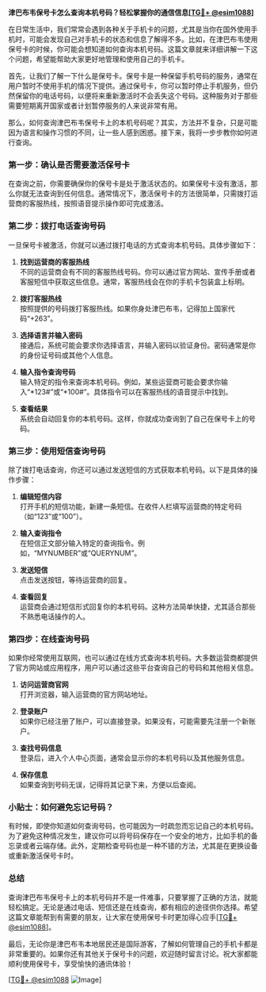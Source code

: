 **津巴布韦保号卡怎么查询本机号码？轻松掌握你的通信信息[[TG💪+ @esim1088](https://t.me/s/esim1088)]**

在日常生活中，我们常常会遇到各种关于手机卡的问题，尤其是当你在国外使用手机时，可能会发现自己对手机卡的状态和信息了解得不多。比如，在津巴布韦使用保号卡的时候，你可能会想知道如何查询本机号码。这篇文章就来详细讲解一下这个问题，希望能帮助大家更好地管理和使用自己的手机卡。

首先，让我们了解一下什么是保号卡。保号卡是一种保留手机号码的服务，通常在用户暂时不使用手机的情况下提供。通过保号卡，你可以暂时停止手机服务，但仍然保留你的电话号码，以便将来重新激活时不会丢失这个号码。这种服务对于那些需要短期离开国家或者计划暂停服务的人来说非常有用。

那么，如何查询津巴布韦保号卡上的本机号码呢？其实，方法并不复杂，只是可能因为语言和操作习惯的不同，让一些人感到困惑。接下来，我将一步步教你如何进行查询。

### 第一步：确认是否需要激活保号卡

在查询之前，你需要确保你的保号卡是处于激活状态的。如果保号卡没有激活，那么你就无法查询到任何信息。通常情况下，激活保号卡的方法很简单，只需拨打运营商的客服热线，按照语音提示操作即可完成激活。

### 第二步：拨打电话查询号码

一旦保号卡被激活，你就可以通过拨打电话的方式查询本机号码。具体步骤如下：

1. **找到运营商的客服热线**  
   不同的运营商会有不同的客服热线号码。你可以通过官方网站、宣传手册或者客服短信中获取这些信息。通常，客服热线会在你的手机卡包装盒上标明。

2. **拨打客服热线**  
   按照提供的号码拨打客服热线。如果你身处津巴布韦，记得加上国家代码“+263”。

3. **选择语言并输入密码**  
   接通后，系统可能会要求你选择语言，并输入密码以验证身份。密码通常是你的身份证号码或其他个人信息。

4. **输入指令查询号码**  
   输入特定的指令来查询本机号码。例如，某些运营商可能会要求你输入“*123#”或“*100#”。具体指令可以在客服热线的语音提示中找到。

5. **查看结果**  
   系统会自动回复你的本机号码。这样，你就成功查询到了自己在保号卡上的号码。

### 第三步：使用短信查询号码

除了拨打电话查询，你还可以通过发送短信的方式获取本机号码。以下是具体的操作步骤：

1. **编辑短信内容**  
   打开手机的短信功能，新建一条短信。在收件人栏填写运营商的特定号码（如“123”或“100”）。

2. **输入查询指令**  
   在短信正文部分输入特定的查询指令。例如，“MYNUMBER”或“QUERYNUM”。

3. **发送短信**  
   点击发送按钮，等待运营商的回复。

4. **查看回复**  
   运营商会通过短信形式回复你的本机号码。这种方法简单快捷，尤其适合那些不熟悉电话操作的人。

### 第四步：在线查询号码

如果你经常使用互联网，也可以通过在线方式查询本机号码。大多数运营商都提供了官方网站或应用程序，用户可以通过这些平台查询自己的号码和其他相关信息。

1. **访问运营商官网**  
   打开浏览器，输入运营商的官方网站地址。

2. **登录账户**  
   如果你已经注册了账户，可以直接登录。如果没有，可能需要先注册一个新账户。

3. **查找号码信息**  
   登录后，进入个人中心页面，通常会显示你的本机号码以及其他服务信息。

4. **保存信息**  
   如果查询到号码无误，记得将其记录下来，方便以后查阅。

### 小贴士：如何避免忘记号码？

有时候，即使你知道如何查询号码，也可能因为一时疏忽而忘记自己的本机号码。为了避免这种情况发生，建议你可以将号码保存在一个安全的地方，比如手机的备忘录或者云端存储。此外，定期检查号码也是一种不错的方法，尤其是在更换设备或重新激活保号卡时。

### 总结

查询津巴布韦保号卡上的本机号码并不是一件难事，只要掌握了正确的方法，就能轻松搞定。无论是通过电话、短信还是在线查询，都有相应的途径供你选择。希望这篇文章能帮到有需要的朋友，让大家在使用保号卡时更加得心应手[[TG💪+ @esim1088](https://t.me/s/esim1088)]。

最后，无论你是津巴布韦本地居民还是国际游客，了解如何管理自己的手机卡都是非常重要的。如果你还有其他关于保号卡的问题，欢迎随时留言讨论。祝大家都能顺利使用保号卡，享受愉快的通讯体验！

[[TG💪+ @esim1088](https://t.me/s/esim1088) ![Image](https://i.postimg.cc/4NQfJmqS/Snipaste-2025-05-13-00-14-12.png)]